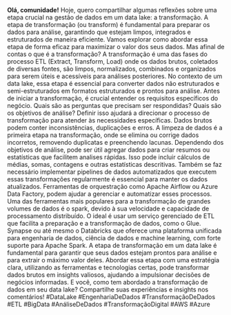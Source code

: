 
**Olá, comunidade!**
Hoje, quero compartilhar algumas reflexões sobre uma etapa crucial na gestão de dados em um data lake: a transformação. A etapa de transformação (ou transform) é fundamental para preparar os dados para análise, garantindo que estejam limpos, integrados e estruturados de maneira eficiente. Vamos explorar como abordar essa etapa de forma eficaz para maximizar o valor dos seus dados.
Mas afinal de contas o que é a transformação? A transformação é uma das fases do processo ETL (Extract, Transform, Load) onde os dados brutos, coletados de diversas fontes, são limpos, normalizados, combinados e organizados para serem úteis e acessíveis para análises posteriores. No contexto de um data lake, essa etapa é essencial para converter dados não estruturados e semi-estruturados em formatos estruturados e prontos para análise.
Antes de iniciar a transformação, é crucial entender os requisitos específicos do negócio. Quais são as perguntas que precisam ser respondidas? Quais são os objetivos de análise? Definir isso ajudará a direcionar o processo de transformação para atender às necessidades específicas. 
Dados brutos podem conter inconsistências, duplicações e erros. A limpeza de dados é a primeira etapa na transformação, onde se elimina ou corrige dados incorretos, removendo duplicatas e preenchendo lacunas. 
Dependendo dos objetivos de análise, pode ser útil agregar dados para criar resumos ou estatísticas que facilitem analises rápidas. Isso pode incluir cálculos de médias, somas, contagens e outras estatísticas descritivas.
Também se faz necessário implementar pipelines de dados automatizados que executem essas transformações regularmente é essencial para manter os dados atualizados. Ferramentas de orquestração como Apache Airflow ou Azure Data Factory, podem ajudar a gerenciar e automatizar esses processos.
Uma das ferramentas mais populares para a transformação de grandes volumes de dados é o spark, devido à sua velocidade e capacidade de processamento distribuído. O ideal é usar um serviço gerenciado de ETL que facilita a preparação e a transformação de dados, como o Glue. Synapse ou até mesmo o Databricks que oferece uma plataforma unificada para engenharia de dados, ciência de dados e machine learning, com forte suporte para Apache Spark.
A etapa de transformação em um data lake é fundamental para garantir que seus dados estejam prontos para análise e para extrair o máximo valor deles. Abordar essa etapa com uma estratégia clara, utilizando as ferramentas e tecnologias certas, pode transformar dados brutos em insights valiosos, ajudando a impulsionar decisões de negócios informadas.
E você, como tem abordado a transformação de dados em seu data lake? Compartilhe suas experiências e insights nos comentários!
#DataLake #EngenhariaDeDados #TransformaçãoDeDados #ETL #BigData #AnáliseDeDados #TransformaçãoDigital #AWS #Azure
